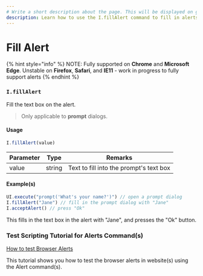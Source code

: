 ```yaml
---
# Write a short description about the page. This will be displayed on google search results.
description: Learn how to use the I.fillAlert command to fill in alerts in your UIlicious test.
---
```


# Fill Alert

{% hint style="info" %}
NOTE: Fully supported on **Chrome** and **Microsoft Edge**. Unstable on **Firefox**, **Safari**, and **IE11** - work in progress to fully support alerts
{% endhint %}

### `I.fillAlert` <a href="#ifillalert" id="ifillalert"></a>

Fill the text box on the alert.

> Only applicable to **prompt** dialogs.

#### Usage <a href="#usage" id="usage"></a>

```javascript
I.fillAlert(value)
```

| Parameter | Type   | Remarks                                 |
| --------- | ------ | --------------------------------------- |
| value     | string | Text to fill into the prompt's text box |

#### Example(s) <a href="#examples" id="examples"></a>

```javascript
UI.execute("prompt('What's your name?')") // open a prompt dialog
I.fillAlert("Jane") // fill in the prompt dialog with "Jane"
I.acceptAlert() // press "Ok"
```

This fills in the text box in the alert with "Jane", and presses the "Ok" button.

### Test Scripting Tutorial for Alerts Command(s)

[How to test Browser Alerts](/test-scripting-tutorials/testing-browser-alerts.md)

This tutorial shows you how to test the browser alerts in website(s) using the Alert command(s).
